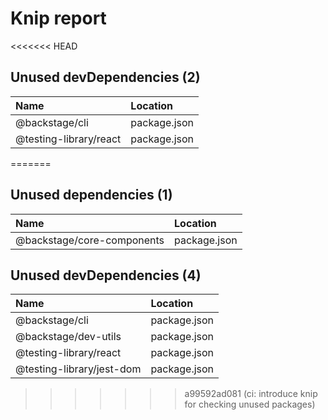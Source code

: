 # Knip report

<<<<<<< HEAD
## Unused devDependencies (2)

| Name                   | Location     |
|:-----------------------|:-------------|
| @backstage/cli         | package.json |
| @testing-library/react | package.json |
=======
## Unused dependencies (1)

| Name                       | Location     |
|:---------------------------|:-------------|
| @backstage/core-components | package.json |

## Unused devDependencies (4)

| Name                      | Location     |
|:--------------------------|:-------------|
| @backstage/cli            | package.json |
| @backstage/dev-utils      | package.json |
| @testing-library/react    | package.json |
| @testing-library/jest-dom | package.json |
>>>>>>> a99592ad081 (ci: introduce knip for checking unused packages)

